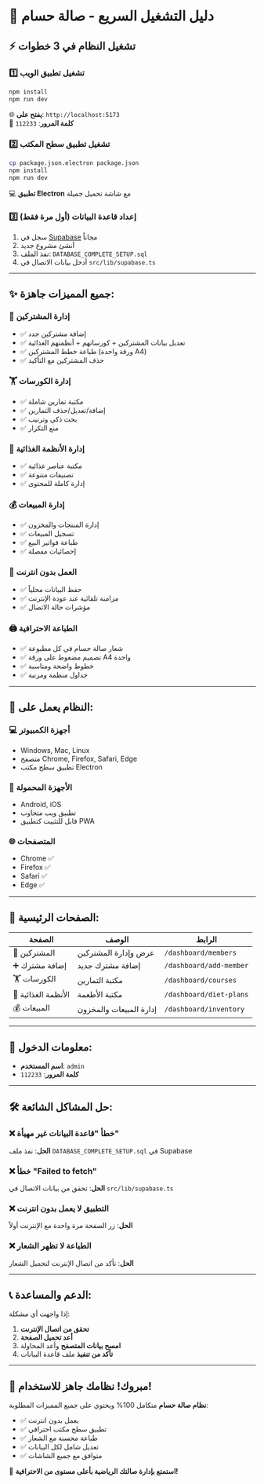 # 🚀 دليل التشغيل السريع - صالة حسام

## ⚡ تشغيل النظام في 3 خطوات

### 1️⃣ **تشغيل تطبيق الويب**

```bash
npm install
npm run dev
```

🌐 **يفتح على**: `http://localhost:5173`  
🔑 **كلمة المرور**: `112233`

### 2️⃣ **تشغيل تطبيق سطح المكتب**

```bash
cp package.json.electron package.json
npm install
npm run dev
```

💻 **تطبيق Electron** مع شاشة تحميل جميلة

### 3️⃣ **إعداد قاعدة البيانات** (أول مرة فقط)

1. سجل في [Supabase](https://supabase.com) مجاناً
2. أنشئ مشروع جديد
3. نفذ الملف: `DATABASE_COMPLETE_SETUP.sql`
4. أدخل بيانات الاتصال في `src/lib/supabase.ts`

---

## ✨ جميع المميزات جاهزة:

### 👥 **إدارة المشتركين**

- ✅ إضافة مشتركين جدد
- ✅ تعديل بيانات المشتركين + كورساتهم + أنظمتهم الغذائية
- ✅ طباعة خطط المشتركين (ورقة واحدة A4)
- ✅ حذف المشتركين مع التأكيد

### 🏋️ **إدارة الكورسات**

- ✅ مكتبة تمارين شاملة
- ✅ إضافة/تعديل/حذف التمارين
- ✅ بحث ذكي وترتيب
- ✅ منع التكرار

### 🍎 **إدارة الأنظمة الغذائية**

- ✅ مكتبة عناصر غذائية
- ✅ تصنيفات متنوعة
- ✅ إدارة كاملة للمحتوى

### 💰 **إدارة المبيعات**

- ✅ إدارة المنتجات والمخزون
- ✅ تسجيل المبيعات
- ✅ طباعة فواتير البيع
- ✅ إحصائيات مفصلة

### 📱 **العمل بدون انترنت**

- ✅ حفظ البيانات محلياً
- ✅ مزامنة تلقائية عند عودة الإنترنت
- ✅ مؤشرات حالة الاتصال

### 🖨️ **الطباعة الاحترافية**

- ✅ شعار صالة حسام في كل مطبوعة
- ✅ تصميم مضغوط على ورقة A4 واحدة
- ✅ خطوط واضحة ومناسبة
- ✅ جداول منظمة ومرتبة

---

## 🌟 النظام يعمل على:

### 💻 **أجهزة الكمبيوتر**

- Windows, Mac, Linux
- متصفح Chrome, Firefox, Safari, Edge
- تطبيق سطح مكتب Electron

### 📱 **الأجهزة المحمولة**

- Android, iOS
- تطبيق ويب متجاوب
- قابل للتثبيت كتطبيق PWA

### 🌐 **المتصفحات**

- Chrome ✅
- Firefox ✅
- Safari ✅
- Edge ✅

---

## 🎯 الصفحات الرئيسية:

| الصفحة              | الوصف                   | الرابط                  |
| ------------------- | ----------------------- | ----------------------- |
| 👥 المشتركين        | عرض وإدارة المشتركين    | `/dashboard/members`    |
| ➕ إضافة مشترك      | إضافة مشترك جديد        | `/dashboard/add-member` |
| 🏋️ الكورسات         | مكتبة التمارين          | `/dashboard/courses`    |
| 🍎 الأنظمة الغذائية | مكتبة الأطعمة           | `/dashboard/diet-plans` |
| 💰 المبيعات         | إدارة المبيعات والمخزون | `/dashboard/inventory`  |

---

## 🔑 معلومات الدخول:

- **اسم المستخدم**: `admin`
- **كلمة المرور**: `112233`

---

## 🛠️ حل المشاكل الشائعة:

### ❌ **خطأ "قاعدة البيانات غير مهيأة"**

**الحل**: نفذ ملف `DATABASE_COMPLETE_SETUP.sql` في Supabase

### ❌ **خطأ "Failed to fetch"**

**الحل**: تحقق من بيانات الاتصال في `src/lib/supabase.ts`

### ❌ **التطبيق لا يعمل بدون انترنت**

**الحل**: زر الصفحة مرة واحدة مع الإنترنت أولاً

### ❌ **الطباعة لا تظهر الشعار**

**الحل**: تأكد من اتصال الإنترنت لتحميل الشعار

---

## 📞 الدعم والمساعدة:

إذا واجهت أي مشكلة:

1. **تحقق من اتصال الإنترنت**
2. **أعد تحميل الصفحة**
3. **امسح بيانات المتصفح** وأعد المحاولة
4. **تأكد من تنفيذ** ملف قاعدة البيانات

---

## 🎉 **مبروك! نظامك جاهز للاستخدام!**

**نظام صالة حسام** متكامل 100% ويحتوي على جميع المميزات المطلوبة:

- ✅ يعمل بدون انترنت
- ✅ تطبيق سطح مكتب احترافي
- ✅ طباعة محسنة مع الشعار
- ✅ تعديل شامل لكل البيانات
- ✅ متوافق مع جميع الشاشات

💪 **استمتع بإدارة صالتك الرياضية بأعلى مستوى من الاحترافية!**
